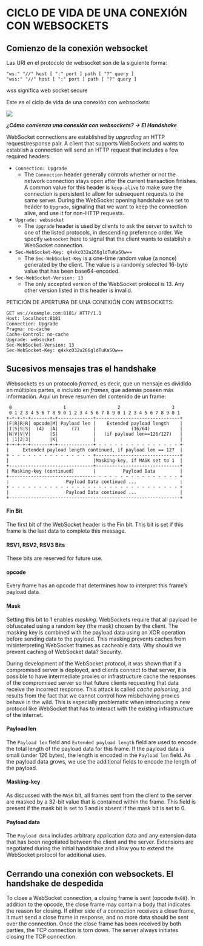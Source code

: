 # CICLO DE VIDA DE  UNA CONEXIÓN CON WEBSOCKETS

## Comienzo de la conexión websocket
Las URI en el protocolo de websocket son de la siguiente forma:

```
"ws:" "//" host [ ":" port ] path [ "?" query ]
"wss:" "//" host [ ":" port ] path [ "?" query ]
```

wss significa web socket secure

Este es el ciclo de vida de una conexión con websockets:


<img src="https://assets.website-files.com/5ff66329429d880392f6cba2/617a911c0c264f7bfbe7be5f_websocket%20work.png">



***¿Cómo comienza una conexión con websockets? -> El Handshake***

WebSocket connections are established by _upgrading_ an HTTP request/response pair. A client that supports WebSockets and wants to establish a connection will send an HTTP request that includes a few required headers:

-   `Connection: Upgrade`
    -   The `Connection` header generally controls whether or not the network connection stays open after the current transaction finishes. A common value for this header is `keep-alive` to make sure the connection is persistent to allow for subsequent requests to the same server. During the WebSocket opening handshake we set to header to `Upgrade`, signaling that we want to keep the connection alive, and use it for non-HTTP requests.
-   `Upgrade: websocket`
    -   The `Upgrade` header is used by clients to ask the server to switch to one of the listed protocols, in descending preference order. We specify `websocket` here to signal that the client wants to establish a WebSocket connection.
-   `Sec-WebSocket-Key: q4xkcO32u266gldTuKaSOw==`
    -   The `Sec-WebSocket-Key` is a one-time random value (a nonce) generated by the client. The value is a randomly selected 16-byte value that has been base64-encoded.
-   `Sec-WebSocket-Version: 13`
    -   The only accepted version of the WebSocket protocol is 13. Any other version listed in this header is invalid.

PETICIÓN DE APERTURA DE UNA CONEXIÓN CON WEBSOCKETS:


```
GET ws://example.com:8181/ HTTP/1.1
Host: localhost:8181
Connection: Upgrade
Pragma: no-cache
Cache-Control: no-cache
Upgrade: websocket
Sec-WebSocket-Version: 13
Sec-WebSocket-Key: q4xkcO32u266gldTuKaSOw==
```

## Sucesivos mensajes tras el handshake

Websockets es un protocolo *framed*, es decir, que un mensaje es dividido en múltiples partes, e incluido en *frames*, que además poseen más información. Aquí un breve resumen del contenido de un frame:

```
 0                   1                   2                   3
 0 1 2 3 4 5 6 7 8 9 0 1 2 3 4 5 6 7 8 9 0 1 2 3 4 5 6 7 8 9 0 1
+-+-+-+-+-------+-+-------------+-------------------------------+
|F|R|R|R| opcode|M| Payload len |    Extended payload length    |
|I|S|S|S|  (4)  |A|     (7)     |             (16/64)           |
|N|V|V|V|       |S|             |   (if payload len==126/127)   |
| |1|2|3|       |K|             |                               |
+-+-+-+-+-------+-+-------------+ - - - - - - - - - - - - - - - +
|     Extended payload length continued, if payload len == 127  |
+ - - - - - - - - - - - - - - - +-------------------------------+
|                               |Masking-key, if MASK set to 1  |
+-------------------------------+-------------------------------+
| Masking-key (continued)       |          Payload Data         |
+-------------------------------- - - - - - - - - - - - - - - - +
:                     Payload Data continued ...                :
+ - - - - - - - - - - - - - - - - - - - - - - - - - - - - - - - +
|                     Payload Data continued ...                |
+---------------------------------------------------------------+
```

#### Fin Bit

The first bit of the WebSocket header is the Fin bit. This bit is set if this frame is the last data to complete this message.

#### RSV1, RSV2, RSV3 Bits

These bits are reserved for future use.

#### opcode

Every frame has an opcode that determines how to interpret this frame’s payload data.

#### Mask

Setting this bit to 1 enables _masking_. WebSockets require that all payload be obfuscated using a random key (the mask) chosen by the client. The masking key is combined with the payload data using an XOR operation before sending data to the payload. This masking prevents caches from misinterpreting WebSocket frames as cacheable data. Why should we prevent caching of WebSocket data? Security.

During development of the WebSocket protocol, it was shown that if a compromised server is deployed, and clients connect to that server, it is possible to have intermediate proxies or infrastructure cache the responses of the compromised server so that future clients requesting that data receive the incorrect response. This attack is called _cache poisoning_, and results from the fact that we cannot control how misbehaving proxies behave in the wild. This is especially problematic when introducing a new protocol like WebSocket that has to interact with the existing infrastructure of the internet.

#### Payload len

The `Payload len` field and `Extended payload length` field are used to encode the total length of the payload data for this frame. If the payload data is small (under 126 bytes), the length is encoded in the `Payload len` field. As the payload data grows, we use the additional fields to encode the length of the payload.

#### Masking-key

As discussed with the `MASK` bit, all frames sent from the client to the server are masked by a 32-bit value that is contained within the frame. This field is present if the mask bit is set to 1 and is absent if the mask bit is set to 0.

#### Payload data

The `Payload data` includes arbitrary application data and any extension data that has been negotiated between the client and the server. Extensions are negotiated during the initial handshake and allow you to extend the WebSocket protocol for additional uses.


## Cerrando una conexión con websockets. El handshake de despedida

To close a WebSocket connection, a closing frame is sent (opcode `0x08`). In addition to the opcode, the close frame may contain a body that indicates the reason for closing. If either side of a connection receives a close frame, it must send a close frame in response, and no more data should be sent over the connection. Once the close frame has been received by both parties, the TCP connection is torn down. The server always initiates closing the TCP connection.
